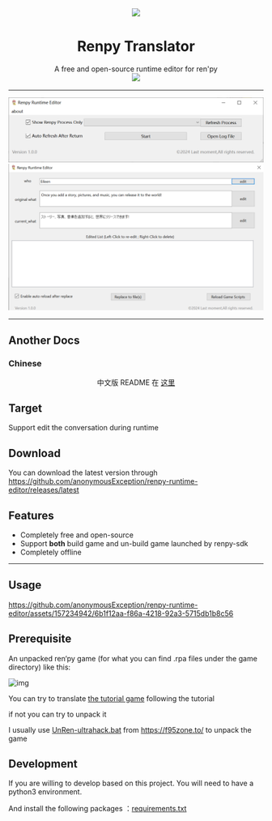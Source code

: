 
<div align=center><img src = "https://www.renpy.org/static/index-logo.png"></div>

# <div align=center>Renpy Translator</div>

<div align=center>A free and open-source runtime editor for ren'py</div>

<div align=center><img src= "https://camo.githubusercontent.com/60c21c6ef57c61b0a329f621af32f87c9b4ffe0283eeebe8a453e60de2675c51/68747470733a2f2f696d672e736869656c64732e696f2f707970692f707976657273696f6e732f6c616d612d636c65616e6572"></div>

------

<div align=center><img src = "https://github.com/anonymousException/renpy-runtime-editor/blob/main/docs/img/interface_v1.0.0_main.png"></div>

<div align=center><img src = "https://github.com/anonymousException/renpy-runtime-editor/blob/main/docs/img/interface_v1.0.0_runtime.png"></div>

------

## Another Docs

### Chinese

<div align=center>中文版 README 在 <a href = 'https://github.com/anonymousException/renpy-runtime-editor/blob/main/README_zh.md'>这里</a> </div>

## Target

Support edit the conversation during runtime

## Download

You can download the latest version through https://github.com/anonymousException/renpy-runtime-editor/releases/latest

## <span id ="jump_features">Features</span>

- Completely free and open-source
- Support **both** build game and un-build game launched by renpy-sdk
- Completely offline

------

## Usage

https://github.com/anonymousException/renpy-runtime-editor/assets/157234942/6b1f12aa-f86a-4218-92a3-5715db1b8c56

## Prerequisite

An unpacked ren‘py game (for what you can find .rpa files under the game directory)  like this:

![img](https://github.com/anonymousException/renpy-translator/blob/main/docs/img/unpacked.png)

You can try to translate [the tutorial game](https://github.com/anonymousException/renpy-translator/blob/main/docs/demo_game/DemoGame-1.0-win.zip) following the tutorial

if not you can try to unpack it

I usually use [UnRen-ultrahack.bat](https://github.com/anonymousException/renpy-translator/blob/main/docs/tool/UnRen-ultrahack.bat) from https://f95zone.to/ to unpack the game

## Development

If you are willing to develop based on this project. You will need to have a python3 environment.

And install the following packages ：[requirements.txt](https://github.com/anonymousException/rrenpy-runtime-editor/blob/main/src/requirements.txt)
